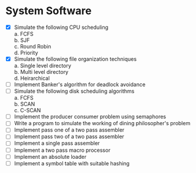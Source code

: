 # System Software  
- [x] Simulate the following CPU scheduling  
    a. FCFS  
    b. SJF  
    c. Round Robin  
    d. Priority
- [x] Simulate the following file organization techniques  
    a. Single level directory  
    b. Multi level directory  
    d. Heirarchical
- [ ] Implement Banker's algorithm for deadlock avoidance  
- [ ] Simulate the following disk scheduling algorithms  
    a. FCFS  
    b. SCAN  
    c. C-SCAN
- [ ] Implement the producer consumer problem using semaphores  
- [ ] Write a program to simulate the working of dining philosopher's problem  
- [ ] Implement pass one of a two pass assembler  
- [ ] Implement pass two of a two pass assembler  
- [ ] Implement a single pass assembler  
- [ ] Implement a two pass macro processor  
- [ ] Implement an absolute loader  
- [ ] Implement a symbol table with suitable hashing  